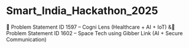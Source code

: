# Smart_India_Hackathon_2025
🔹 Problem Statement ID 1597 – Cogni Lens (Healthcare + AI + IoT)  &amp;🔹 Problem Statement ID 1602 – Space Tech using Gibber Link (AI + Secure Communication)
